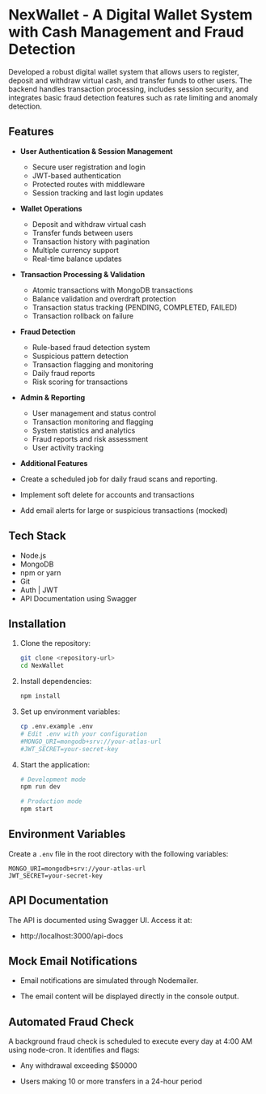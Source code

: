 # NexWallet - A Digital Wallet System with Cash Management and Fraud Detection

Developed a robust digital wallet system that allows users to register, deposit and withdraw virtual cash, and transfer funds to other users. The backend handles transaction processing, includes session security, and integrates basic fraud detection features such as rate limiting and anomaly detection.

## Features

- **User Authentication & Session Management**
  - Secure user registration and login
  - JWT-based authentication
  - Protected routes with middleware
  - Session tracking and last login updates

- **Wallet Operations**
  - Deposit and withdraw virtual cash
  - Transfer funds between users
  - Transaction history with pagination
  - Multiple currency support
  - Real-time balance updates

- **Transaction Processing & Validation**
  - Atomic transactions with MongoDB transactions
  - Balance validation and overdraft protection
  - Transaction status tracking (PENDING, COMPLETED, FAILED)
  - Transaction rollback on failure

- **Fraud Detection**
  - Rule-based fraud detection system
  - Suspicious pattern detection
  - Transaction flagging and monitoring
  - Daily fraud reports
  - Risk scoring for transactions

- **Admin & Reporting**
  - User management and status control
  - Transaction monitoring and flagging
  - System statistics and analytics
  - Fraud reports and risk assessment
  - User activity tracking
 
 - **Additional Features**
  - Create a scheduled job for daily fraud scans and reporting.
  - Implement soft delete for accounts and transactions
  - Add email alerts for large or suspicious transactions (mocked)

## Tech Stack

- Node.js 
- MongoDB 
- npm or yarn
- Git
- Auth | JWT
- API Documentation using Swagger
  
## Installation
1. Clone the repository:
   ```sh
   git clone <repository-url>
   cd NexWallet
   ```

2. Install dependencies:
   ```sh
   npm install
   ```

4. Set up environment variables:
   ```sh
   cp .env.example .env
   # Edit .env with your configuration
   #MONGO_URI=mongodb+srv://your-atlas-url
   #JWT_SECRET=your-secret-key
   ```

5. Start the application:
   ```sh
   # Development mode
   npm run dev
   
   # Production mode
   npm start
   ```
## Environment Variables

Create a `.env` file in the root directory with the following variables:
```env
MONGO_URI=mongodb+srv://your-atlas-url
JWT_SECRET=your-secret-key
```
## API Documentation

The API is documented using Swagger UI. Access it at:
- http://localhost:3000/api-docs

## Mock Email Notifications

- Email notifications are simulated through Nodemailer.

- The email content will be displayed directly in the console output.

## Automated Fraud Check
A background fraud check is scheduled to execute every day at 4:00 AM using node-cron. It identifies and flags:

- Any withdrawal exceeding $50000

- Users making 10 or more transfers in a 24-hour period
